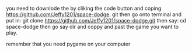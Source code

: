 you need to downlode the by cliking the code button and coping https://github.com/Jeffy1201/space-dodge.
git then go onto terminal and put in: git clone https://github.com/Jeffy1201/space-dodge.git 
then say: cd space-dodge then go say dir and coppy and past the game you want to play.

remember that you need pygame on your computer
